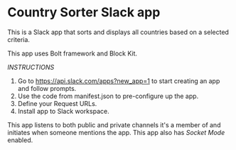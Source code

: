 # Country Sorter Slack app
This is a Slack app that sorts and displays all countries based on a selected criteria.

This app uses Bolt framework and Block Kit.

*INSTRUCTIONS*
1. Go to https://api.slack.com/apps?new_app=1 to start creating an app and follow prompts.
2. Use the code from manifest.json to pre-configure up the app.
3. Define your Request URLs.
4. Install app to Slack workspace.

This app listens to both public and private channels it's a member of and initiates when someone mentions the app.
This app also has *Socket Mode* enabled.
